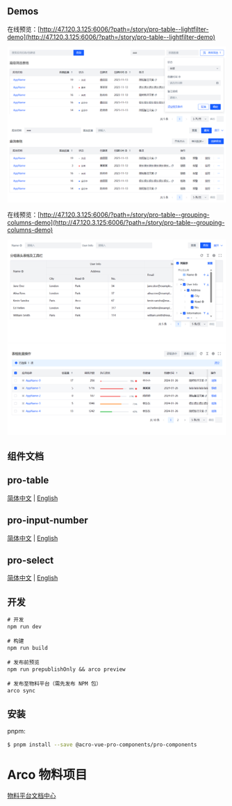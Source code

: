 ## Demos

在线预览：[http://47.120.3.125:6006/?path=/story/pro-table--lightfilter-demo](http://47.120.3.125:6006/?path=/story/pro-table--lightfilter-demo)

![pro-table筛选](/packages/pro-components/assets/images/pro-table.png)

在线预览：[http://47.120.3.125:6006/?path=/story/pro-table--grouping-columns-demo](http://47.120.3.125:6006/?path=/story/pro-table--grouping-columns-demo)

![pro-table筛选](/packages/pro-components/assets/images/group-columns-setting.png)
![pro-table筛选](/packages/pro-components/assets/images/table-alert.png)

## 组件文档

## pro-table

[简体中文](/packages/pro-components/components/pro-table/README.md) | [English](/packages/pro-components/components/pro-table/README.en-US.md)

## pro-input-number

[简体中文](/packages/pro-components/components/pro-input-number/README.md) | [English](/packages/pro-components/components/pro-input-number/README.en-US.md)

## pro-select

[简体中文](/packages/pro-components/components/pro-select/README.md) | [English](/packages/pro-components/components/pro-select/README.en-US.md)

## 开发

```
# 开发
npm run dev

# 构建
npm run build

# 发布前预览
npm run prepublishOnly && arco preview

# 发布至物料平台（需先发布 NPM 包）
arco sync
```

## 安装

pnpm:

```bash
$ pnpm install --save @acro-vue-pro-components/pro-components
```

# Arco 物料项目

[物料平台文档中心](https://arco.design/docs/material/guide)
